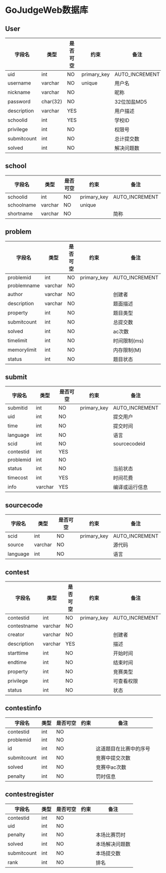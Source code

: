 # GoJudgeWeb数据库

## User

| 字段名      | 类型     | 是否可空 | 约束        | 备注           |
| ----------- | -------- | -------- | ----------- | -------------- |
| uid         | int      | NO       | primary_key | AUTO_INCREMENT |
| username    | varchar  | NO       | unique      | 用户名         |
| nickname    | varchar  | NO       |             | 昵称           |
| password    | char(32) | NO       |             | 32位加盐MD5    |
| description | varchar  | YES      |             | 用户描述       |
| schoolid    | int      | YES      |             | 学校ID         |
| privilege   | int      | NO       |             | 权限号         |
| submitcount | int      | NO       |             | 总计提交数     |
| solved      | int      | NO       |             | 解决问题数     |

## school

| 字段名     | 类型    | 是否可空 | 约束        | 备注           |
| ---------- | ------- | -------- | ----------- | -------------- |
| schoolid   | int     | NO       | primary_key | AUTO_INCREMENT |
| schoolname | varchar | NO       | unique      |                |
| shortname  | varchar | NO       |             | 简称           |

## problem

| 字段名      | 类型    | 是否可空 | 约束        | 备注           |
| ----------- | ------- | -------- | ----------- | -------------- |
| problemid   | int     | NO       | primary_key | AUTO_INCREMENT |
| problemname | varchar | NO       |             |                |
| author      | varchar | NO       |             | 创建者         |
| description | varchar | NO       |             | 题面描述       |
| property    | int     | NO       |             | 题目类型       |
| submitcount | int     | NO       |             | 总提交数       |
| solved      | int     | NO       |             | ac次数         |
| timelimit   | int     | NO       |             | 时间限制(ms)   |
| memorylimit | int     | NO       |             | 内存限制(M)    |
| status      | int     | NO       |             | 题目状态       |

## submit

| 字段名    | 类型    | 是否可空 | 约束        | 备注           |
| --------- | ------- | -------- | ----------- | -------------- |
| submitid  | int     | NO       | primary_key | AUTO_INCREMENT |
| uid       | int     | NO       |             | 提交用户       |
| time      | int     | NO       |             | 提交时间       |
| language  | int     | NO       |             | 语言           |
| scid      | int     | NO       |             | sourcecodeid   |
| contestid | int     | YES      |             |                |
| problemid | int     | NO       |             |                |
| status    | int     | NO       |             | 当前状态       |
| timecost  | int     | YES      |             | 时间花费       |
| info      | varchar | YES      |             | 编译或运行信息 |

## sourcecode

| 字段名   | 类型    | 是否可空 | 约束        | 备注           |
| -------- | ------- | -------- | ----------- | -------------- |
| scid     | int     | NO       | primary_key | AUTO_INCREMENT |
| source   | varchar | NO       |             | 源代码         |
| language | int     | NO       |             | 语言           |

## contest

| 字段名      | 类型    | 是否可空 | 约束        | 备注           |
| ----------- | ------- | -------- | ----------- | -------------- |
| contestid   | int     | NO       | primary_key | AUTO_INCREMENT |
| contestname | varchar | NO       |             |                |
| creator     | varchar | NO       |             | 创建者         |
| description | varchar | YES      |             | 描述           |
| starttime   | int     | NO       |             | 开始时间       |
| endtime     | int     | NO       |             | 结束时间       |
| property    | int     | NO       |             | 竞赛类型       |
| privilege   | int     | NO       |             | 可查看权限     |
| status      | int     | NO       |             | 状态           |

## contestinfo

| 字段名      | 类型 | 是否可空 | 约束 | 备注                   |
| ----------- | ---- | -------- | ---- | ---------------------- |
| contestid   | int  | NO       |      |                        |
| problemid   | int  | NO       |      |                        |
| id          | int  | NO       |      | 这道题目在比赛中的序号 |
| submitcount | int  | NO       |      | 竞赛中提交次数         |
| solved      | int  | NO       |      | 竞赛中ac次数           |
| penalty     | int  | NO       |      | 罚时信息               |

## contestregister

| 字段名      | 类型 | 是否可空 | 约束 | 备注           |
| ----------- | ---- | -------- | ---- | -------------- |
| contestid   | int  | NO       |      |                |
| uid         | int  | NO       |      |                |
| penalty     | int  | NO       |      | 本场比赛罚时   |
| solved      | int  | NO       |      | 本场解决问题数 |
| submitcount | int  | NO       |      | 本场提交数     |
| rank        | int  | NO       |      | 排名           |



